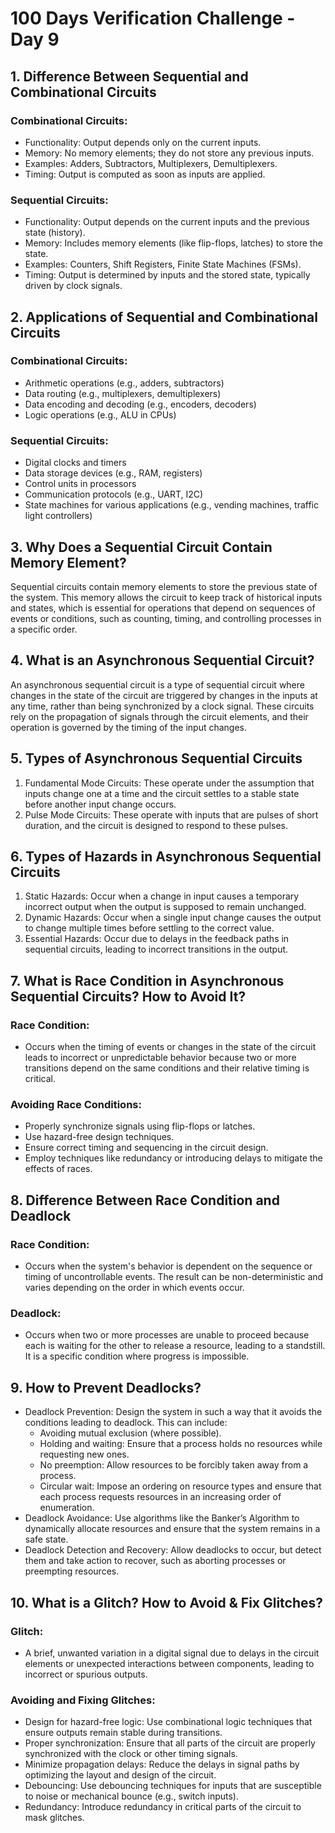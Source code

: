 # 100 Days Verification Challenge - Day 9

## 1. Difference Between Sequential and Combinational Circuits

### Combinational Circuits:
  - Functionality: Output depends only on the current inputs.
  - Memory: No memory elements; they do not store any previous inputs.
  - Examples: Adders, Subtractors, Multiplexers, Demultiplexers.
  - Timing: Output is computed as soon as inputs are applied.
  
### Sequential Circuits:
  - Functionality: Output depends on the current inputs and the previous state (history).
  - Memory: Includes memory elements (like flip-flops, latches) to store the state.
  - Examples: Counters, Shift Registers, Finite State Machines (FSMs).
  - Timing: Output is determined by inputs and the stored state, typically driven by clock signals.

## 2. Applications of Sequential and Combinational Circuits

### Combinational Circuits:
  - Arithmetic operations (e.g., adders, subtractors)
  - Data routing (e.g., multiplexers, demultiplexers)
  - Data encoding and decoding (e.g., encoders, decoders)
  - Logic operations (e.g., ALU in CPUs)

### Sequential Circuits:
  - Digital clocks and timers
  - Data storage devices (e.g., RAM, registers)
  - Control units in processors
  - Communication protocols (e.g., UART, I2C)
  - State machines for various applications (e.g., vending machines, traffic light controllers)

## 3. Why Does a Sequential Circuit Contain Memory Element?

Sequential circuits contain memory elements to store the previous state of the system. This memory allows the circuit to keep track of historical inputs and states, which is essential for operations that depend on sequences of events or conditions, such as counting, timing, and controlling processes in a specific order.

## 4. What is an Asynchronous Sequential Circuit?

An asynchronous sequential circuit is a type of sequential circuit where changes in the state of the circuit are triggered by changes in the inputs at any time, rather than being synchronized by a clock signal. These circuits rely on the propagation of signals through the circuit elements, and their operation is governed by the timing of the input changes.

## 5. Types of Asynchronous Sequential Circuits

1. Fundamental Mode Circuits: These operate under the assumption that inputs change one at a time and the circuit settles to a stable state before another input change occurs.
2. Pulse Mode Circuits: These operate with inputs that are pulses of short duration, and the circuit is designed to respond to these pulses.

## 6. Types of Hazards in Asynchronous Sequential Circuits

1. Static Hazards: Occur when a change in input causes a temporary incorrect output when the output is supposed to remain unchanged.
2. Dynamic Hazards: Occur when a single input change causes the output to change multiple times before settling to the correct value.
3. Essential Hazards: Occur due to delays in the feedback paths in sequential circuits, leading to incorrect transitions in the output.

## 7. What is Race Condition in Asynchronous Sequential Circuits? How to Avoid It?

### Race Condition: 
- Occurs when the timing of events or changes in the state of the circuit leads to incorrect or unpredictable behavior because two or more transitions depend on the same conditions and their relative timing is critical.
### Avoiding Race Conditions:
  - Properly synchronize signals using flip-flops or latches.
  - Use hazard-free design techniques.
  - Ensure correct timing and sequencing in the circuit design.
  - Employ techniques like redundancy or introducing delays to mitigate the effects of races.

## 8. Difference Between Race Condition and Deadlock

### Race Condition: 

- Occurs when the system's behavior is dependent on the sequence or timing of uncontrollable events. The result can be non-deterministic and varies depending on the order in which events occur.
### Deadlock: 

- Occurs when two or more processes are unable to proceed because each is waiting for the other to release a resource, leading to a standstill. It is a specific condition where progress is impossible.

## 9. How to Prevent Deadlocks?

- Deadlock Prevention: Design the system in such a way that it avoids the conditions leading to deadlock. This can include:
  - Avoiding mutual exclusion (where possible).
  - Holding and waiting: Ensure that a process holds no resources while requesting new ones.
  - No preemption: Allow resources to be forcibly taken away from a process.
  - Circular wait: Impose an ordering on resource types and ensure that each process requests resources in an increasing order of enumeration.
- Deadlock Avoidance: Use algorithms like the Banker’s Algorithm to dynamically allocate resources and ensure that the system remains in a safe state.
- Deadlock Detection and Recovery: Allow deadlocks to occur, but detect them and take action to recover, such as aborting processes or preempting resources.

## 10. What is a Glitch? How to Avoid & Fix Glitches?

### Glitch: 

- A brief, unwanted variation in a digital signal due to delays in the circuit elements or unexpected interactions between components, leading to incorrect or spurious outputs.

### Avoiding and Fixing Glitches:
  - Design for hazard-free logic: Use combinational logic techniques that ensure outputs remain stable during transitions.
  - Proper synchronization: Ensure that all parts of the circuit are properly synchronized with the clock or other timing signals.
  - Minimize propagation delays: Reduce the delays in signal paths by optimizing the layout and design of the circuit.
  - Debouncing: Use debouncing techniques for inputs that are susceptible to noise or mechanical bounce (e.g., switch inputs).
  - Redundancy: Introduce redundancy in critical parts of the circuit to mask glitches.
